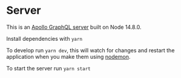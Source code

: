 # Server

This is an [Apollo GraphQL server](https://www.apollographql.com/docs/apollo-server/) built on Node 14.8.0.

Install dependencies with `yarn`

To develop run `yarn dev`, this will watch for changes and restart the application when you make them using [nodemon](https://github.com/remy/nodemon).

To start the server run `yarn start`
